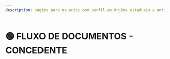 ```yaml
---
description: página para usuários com perfil em órgãos estaduais e entidades parceiras
---
```


# 🟢 FLUXO DE DOCUMENTOS - CONCEDENTE


